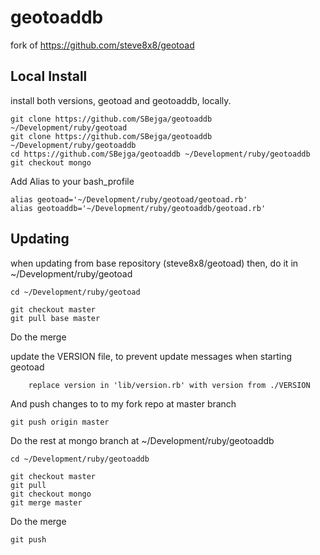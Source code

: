 # geotoaddb

fork of https://github.com/steve8x8/geotoad

## Local Install

install both versions, geotoad and geotoaddb, locally.

    git clone https://github.com/SBejga/geotoaddb ~/Development/ruby/geotoad
    git clone https://github.com/SBejga/geotoaddb ~/Development/ruby/geotoaddb
    cd https://github.com/SBejga/geotoaddb ~/Development/ruby/geotoaddb
    git checkout mongo

Add Alias to your bash_profile

    alias geotoad='~/Development/ruby/geotoad/geotoad.rb'
    alias geotoaddb='~/Development/ruby/geotoaddb/geotoad.rb'

## Updating

when updating from base repository (steve8x8/geotoad) then, 
do it in ~/Development/ruby/geotoad

    cd ~/Development/ruby/geotoad

    git checkout master
	git pull base master
	
Do the merge
	
update the VERSION file, to prevent update messages when starting geotoad
    
    	replace version in 'lib/version.rb' with version from ./VERSION

And push changes to to my fork repo at master branch

    git push origin master
    
Do the rest at mongo branch at ~/Development/ruby/geotoaddb

    cd ~/Development/ruby/geotoaddb
    
    git checkout master
    git pull
    git checkout mongo
    git merge master

Do the merge

    git push
   